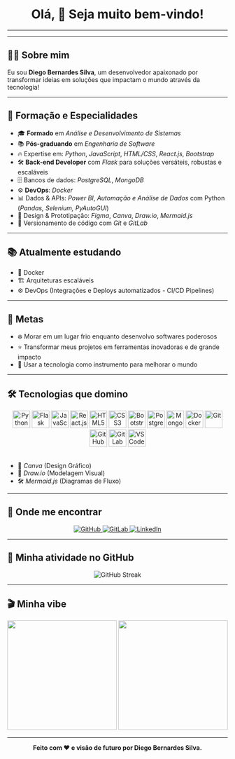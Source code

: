 <h1 align="center">Olá, 👋 Seja muito bem-vindo!</h1>

---
---

## 👨‍💻 Sobre mim

Eu sou **Diego Bernardes Silva**, um desenvolvedor apaixonado por transformar ideias em soluções que impactam o mundo através da tecnologia!

---

## 🧠 Formação e Especialidades

- 🎓 **Formado** em *Análise e Desenvolvimento de Sistemas*  
- 📚 **Pós-graduando** em *Engenharia de Software*  
- 🔥 Expertise em: *Python*, *JavaScript*, *HTML/CSS*, *React.js*, *Bootstrap*
- 🛠️ **Back-end Developer** com *Flask* para soluções versáteis, robustas e escaláveis
- 🗄️ Bancos de dados: *PostgreSQL*, *MongoDB*
- ⚙️ **DevOps**: *Docker*
- 📊 Dados & APIs: *Power BI*, *Automação e Análise de Dados* com Python (*Pandas, Selenium, PyAutoGUI*)
- 🎨 Design & Prototipação: *Figma*, *Canva*, *Draw.io*, *Mermaid.js*
- 🧹 Versionamento de código com *Git* e *GitLab*

---

## 📚 Atualmente estudando

- 🐳 Docker
- 🏗️ Arquiteturas escaláveis
- ⚙️ DevOps (Integrações e Deploys automatizados - CI/CD Pipelines)

---

## 🎯 Metas

- ❄️ Morar em um lugar frio enquanto desenvolvo softwares poderosos
- ⭐ Transformar meus projetos em ferramentas inovadoras e de grande impacto
- 🚀 Usar a tecnologia como instrumento para melhorar o mundo

---

## 🛠️ Tecnologias que domino

<div align="center">
  <img src="https://cdn.jsdelivr.net/gh/devicons/devicon/icons/python/python-original.svg" height="40" alt="Python" />
  <img src="https://cdn.jsdelivr.net/gh/devicons/devicon/icons/flask/flask-original.svg" height="40" alt="Flask" />
  <img src="https://cdn.jsdelivr.net/gh/devicons/devicon/icons/javascript/javascript-original.svg" height="40" alt="JavaScript" />
  <img src="https://cdn.jsdelivr.net/gh/devicons/devicon/icons/react/react-original.svg" height="40" alt="React.js" />
  <img src="https://cdn.jsdelivr.net/gh/devicons/devicon/icons/html5/html5-original.svg" height="40" alt="HTML5" />
  <img src="https://cdn.jsdelivr.net/gh/devicons/devicon/icons/css3/css3-original.svg" height="40" alt="CSS3" />
  <img src="https://cdn.jsdelivr.net/gh/devicons/devicon/icons/bootstrap/bootstrap-original.svg" height="40" alt="Bootstrap" />
  <img src="https://cdn.jsdelivr.net/gh/devicons/devicon/icons/postgresql/postgresql-original.svg" height="40" alt="PostgreSQL" />
  <img src="https://cdn.jsdelivr.net/gh/devicons/devicon/icons/mongodb/mongodb-original.svg" height="40" alt="MongoDB" />
  <img src="https://cdn.jsdelivr.net/gh/devicons/devicon/icons/docker/docker-original.svg" height="40" alt="Docker" />
  <img src="https://cdn.jsdelivr.net/gh/devicons/devicon/icons/git/git-original.svg" height="40" alt="Git" />
  <img src="https://cdn.jsdelivr.net/gh/devicons/devicon/icons/github/github-original.svg" height="40" alt="GitHub" />
  <img src="https://cdn.jsdelivr.net/gh/devicons/devicon/icons/gitlab/gitlab-original.svg" height="40" alt="GitLab" />
  <img src="https://cdn.jsdelivr.net/gh/devicons/devicon/icons/vscode/vscode-original.svg" height="40" alt="VSCode" />
</div>

<br>

- 🎨 *Canva* (Design Gráfico)
- 🧩 *Draw.io* (Modelagem Visual)
- 🛠️ *Mermaid.js* (Diagramas de Fluxo)

---

## 🔗 Onde me encontrar

<p align="center">
  <a href="https://github.com/diegobernardessv/diegobernardessv.git" target="_blank">
    <img src="https://img.shields.io/badge/GitHub-000?style=for-the-badge&logo=github&logoColor=white" alt="GitHub" />
  </a>
  <a href="https://gitlab.com/diegobernardessv" target="_blank">
    <img src="https://img.shields.io/badge/GitLab-FC6D26?style=for-the-badge&logo=gitlab&logoColor=white" alt="GitLab" />
  </a>
  <a href="https://www.linkedin.com/feed/update/urn:li:activity:7319077828354809859/" target="_blank">
    <img src="https://img.shields.io/badge/LinkedIn-0077B5?style=for-the-badge&logo=linkedin&logoColor=white" alt="LinkedIn" />
  </a>
</p>

---

## 🧠 Minha atividade no GitHub

<p align="center">
  <img src="https://streak-stats.demolab.com/?user=diegobernardessv&theme=dark&hide_border=true&date_format=j%20M%5B%20Y%5D" alt="GitHub Streak" />
</p>

---

## 🎬 Minha vibe

<div align="center">
  <img src="https://media2.giphy.com/media/v1.Y2lkPTc5MGI3NjExdTltdjJ5b3l4N253Z3lvcjcxbjFiaDBjaGc4c3MwMmJjMDAxamE5YSZlcD12MV9pbnRlcm5hbF9naWZfYnlfaWQmY3Q9Zw/NaDfUq0PoLm7UAtUu1/giphy.gif" height="250" />
  <img src="https://media3.giphy.com/media/v1.Y2lkPTc5MGI3NjExdDgyY29ydXNqZDI1a2Y5czBncHo5dnp2azZsY3V0enh5Zjk5aGIxeSZlcD12MV9pbnRlcm5hbF9naWZfYnlfaWQmY3Q9Zw/kIGGOdvMaMjGE/giphy.gif" height="250" />
</div>

---

<p align="center">
  <strong>Feito com ❤️ e visão de futuro por Diego Bernardes Silva.</strong>
</p>



  
      
  
  
      
  


  



###
